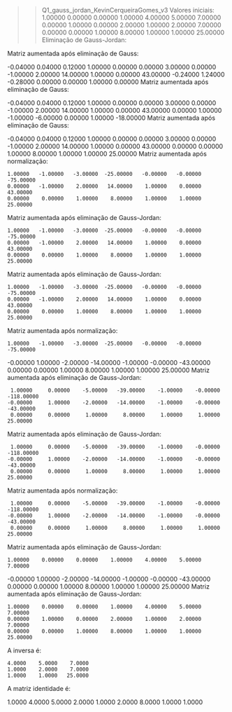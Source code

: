 >> Q1_gauss_jordan_KevinCerqueiraGomes_v3
Valores iniciais:
    1.00000    0.00000    0.00000    1.00000    4.00000    5.00000    7.00000
    0.00000    1.00000    0.00000    2.00000    1.00000    2.00000    7.00000
    0.00000    0.00000    1.00000    8.00000    1.00000    1.00000   25.00000
Eliminação de Gauss-Jordan:

Matriz aumentada após eliminação de Gauss:

   -0.04000    0.04000    0.12000    1.00000    0.00000    0.00000    3.00000
    0.00000   -1.00000    2.00000   14.00000    1.00000    0.00000   43.00000
   -0.24000    1.24000   -0.28000    0.00000    0.00000    1.00000    0.00000
Matriz aumentada após eliminação de Gauss:

   -0.04000    0.04000    0.12000    1.00000    0.00000    0.00000    3.00000
    0.00000   -1.00000    2.00000   14.00000    1.00000    0.00000   43.00000
    0.00000    1.00000   -1.00000   -6.00000    0.00000    1.00000  -18.00000
Matriz aumentada após eliminação de Gauss:

   -0.04000    0.04000    0.12000    1.00000    0.00000    0.00000    3.00000
    0.00000   -1.00000    2.00000   14.00000    1.00000    0.00000   43.00000
    0.00000    0.00000    1.00000    8.00000    1.00000    1.00000   25.00000
Matriz aumentada após normalização:

    1.00000   -1.00000   -3.00000  -25.00000   -0.00000   -0.00000  -75.00000
    0.00000   -1.00000    2.00000   14.00000    1.00000    0.00000   43.00000
    0.00000    0.00000    1.00000    8.00000    1.00000    1.00000   25.00000
Matriz aumentada após eliminação de Gauss-Jordan:

    1.00000   -1.00000   -3.00000  -25.00000   -0.00000   -0.00000  -75.00000
    0.00000   -1.00000    2.00000   14.00000    1.00000    0.00000   43.00000
    0.00000    0.00000    1.00000    8.00000    1.00000    1.00000   25.00000
Matriz aumentada após eliminação de Gauss-Jordan:

    1.00000   -1.00000   -3.00000  -25.00000   -0.00000   -0.00000  -75.00000
    0.00000   -1.00000    2.00000   14.00000    1.00000    0.00000   43.00000
    0.00000    0.00000    1.00000    8.00000    1.00000    1.00000   25.00000
Matriz aumentada após normalização:

    1.00000   -1.00000   -3.00000  -25.00000   -0.00000   -0.00000  -75.00000
   -0.00000    1.00000   -2.00000  -14.00000   -1.00000   -0.00000  -43.00000
    0.00000    0.00000    1.00000    8.00000    1.00000    1.00000   25.00000
Matriz aumentada após eliminação de Gauss-Jordan:

     1.00000     0.00000    -5.00000   -39.00000    -1.00000    -0.00000  -118.00000
    -0.00000     1.00000    -2.00000   -14.00000    -1.00000    -0.00000   -43.00000
     0.00000     0.00000     1.00000     8.00000     1.00000     1.00000    25.00000
Matriz aumentada após eliminação de Gauss-Jordan:

     1.00000     0.00000    -5.00000   -39.00000    -1.00000    -0.00000  -118.00000
    -0.00000     1.00000    -2.00000   -14.00000    -1.00000    -0.00000   -43.00000
     0.00000     0.00000     1.00000     8.00000     1.00000     1.00000    25.00000
Matriz aumentada após normalização:

     1.00000     0.00000    -5.00000   -39.00000    -1.00000    -0.00000  -118.00000
    -0.00000     1.00000    -2.00000   -14.00000    -1.00000    -0.00000   -43.00000
     0.00000     0.00000     1.00000     8.00000     1.00000     1.00000    25.00000
Matriz aumentada após eliminação de Gauss-Jordan:

    1.00000    0.00000    0.00000    1.00000    4.00000    5.00000    7.00000
   -0.00000    1.00000   -2.00000  -14.00000   -1.00000   -0.00000  -43.00000
    0.00000    0.00000    1.00000    8.00000    1.00000    1.00000   25.00000
Matriz aumentada após eliminação de Gauss-Jordan:

    1.00000    0.00000    0.00000    1.00000    4.00000    5.00000    7.00000
    0.00000    1.00000    0.00000    2.00000    1.00000    2.00000    7.00000
    0.00000    0.00000    1.00000    8.00000    1.00000    1.00000   25.00000
A inversa é:

    4.0000    5.0000    7.0000
    1.0000    2.0000    7.0000
    1.0000    1.0000   25.0000
A matriz identidade é:

   1.0000   4.0000   5.0000
   2.0000   1.0000   2.0000
   8.0000   1.0000   1.0000
>>